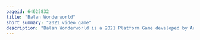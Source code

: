 ```yaml
---
pageid: 64625832
title: "Balan Wonderworld"
short_summary: "2021 video game"
description: "Balan Wonderworld is a 2021 Platform Game developed by Arzest and published by Square Enix. Assuming the Role of two Children guided by a magical being called Balan the Player explores twelve Worlds themed after the Hearts of troubled Individuals. They explore Levels, collecting Items to progress to further Areas, and using a Variety of Powers unlocked using themed Costumes."
---
```

